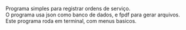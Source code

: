 Programa simples para registrar ordens de serviço.  
O programa usa json como banco de dados, e fpdf para gerar arquivos.  
Este programa roda em terminal, com menus basicos.  
